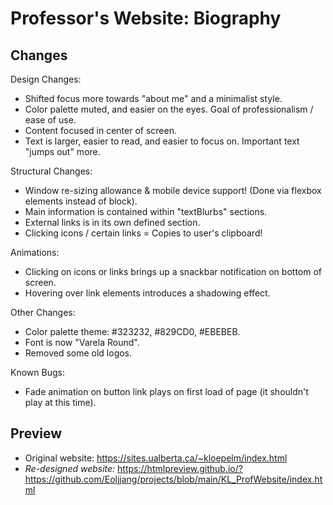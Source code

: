 # Professor's Website: Biography
## Changes
Design Changes:
* Shifted focus more towards "about me" and a minimalist style.
* Color palette muted, and easier on the eyes. Goal of professionalism / ease of use. 
* Content focused in center of screen.
* Text is larger, easier to read, and easier to focus on. Important text "jumps out" more.

Structural Changes:
* Window re-sizing allowance & mobile device support! (Done via flexbox elements instead of block).
* Main information is contained within "textBlurbs" sections.
* External links is in its own defined section.
* Clicking icons / certain links = Copies to user's clipboard!

Animations:
* Clicking on icons or links brings up a snackbar notification on bottom of screen. 
* Hovering over link elements introduces a shadowing effect.

Other Changes:
* Color palette theme: #323232, #829CD0, #EBEBEB.
* Font is now "Varela Round".
* Removed some old logos.

Known Bugs:
* Fade animation on button link plays on first load of page (it shouldn't play at this time).

## Preview
* Original website: https://sites.ualberta.ca/~kloepelm/index.html
* *Re-designed website:* https://htmlpreview.github.io/?https://github.com/Eoljjang/projects/blob/main/KL_ProfWebsite/index.html

  
